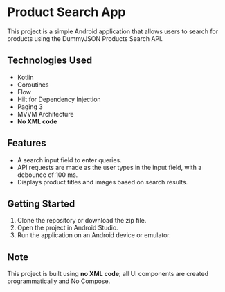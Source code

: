 
# Product Search App

This project is a simple Android application that allows users to search for products using the DummyJSON Products Search API.

## Technologies Used
- Kotlin
- Coroutines
- Flow
- Hilt for Dependency Injection
- Paging 3
- MVVM Architecture
- **No XML code**


## Features
- A search input field to enter queries.
- API requests are made as the user types in the input field, with a debounce of 100 ms.
- Displays product titles and images based on search results.


## Getting Started
1. Clone the repository or download the zip file.
2. Open the project in Android Studio.
3. Run the application on an Android device or emulator.


## Note
This project is built using **no XML code**; all UI components are created programmatically and No Compose.

